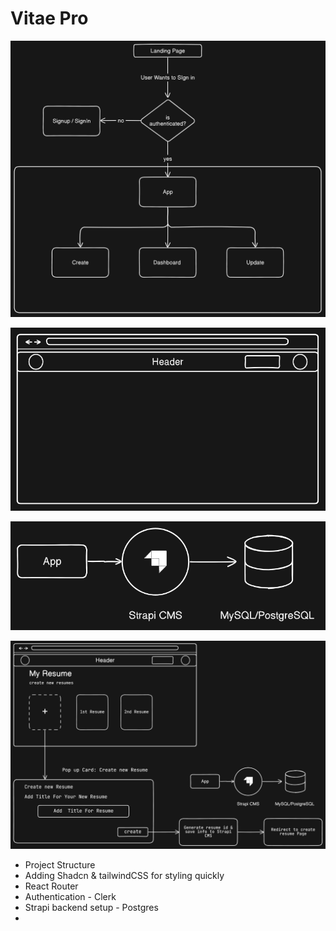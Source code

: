 # Vitae Pro 
![alt text](image.png)

![alt text](image-3.png)

![alt text](image-1.png)

![alt text](image-4.png)

- Project Structure
- Adding Shadcn & tailwindCSS for styling quickly
- React Router
- Authentication - Clerk
- Strapi backend setup - Postgres
- 
